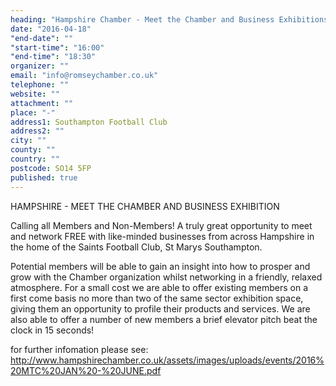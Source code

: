 ```yaml
---
heading: "Hampshire Chamber - Meet the Chamber and Business Exhibitions"
date: "2016-04-18"
"end-date": ""
"start-time": "16:00"
"end-time": "18:30"
organizer: ""
email: "info@romseychamber.co.uk"
telephone: ""
website: ""
attachment: ""
place: "-"
address1: Southampton Football Club
address2: ""
city: ""
county: ""
country: ""
postcode: SO14 5FP
published: true
---
```


HAMPSHIRE - MEET THE CHAMBER AND BUSINESS EXHIBITION

Calling all Members and Non-Members! A truly great opportunity to meet and network FREE with like-minded businesses from across Hampshire in the home of the Saints Football Club, St Marys Southampton.

Potential members will be able to gain an insight into how to prosper and grow with the Chamber organization whilst networking in a friendly, relaxed atmosphere. For a small cost we are able to offer existing members on a first come basis no more than two of the same sector exhibition space, giving them an opportunity to profile their products and services. We are also able to offer a number of new members a brief elevator pitch beat the clock in 15 seconds!

for further infomation please see: http://www.hampshirechamber.co.uk/assets/images/uploads/events/2016%20MTC%20JAN%20-%20JUNE.pdf
